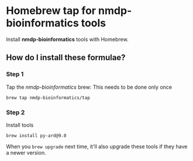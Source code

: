 # Homebrew tap for nmdp-bioinformatics tools

Install **nmdp-bioinformatics** tools with Homebrew.

## How do I install these formulae?

### Step 1

Tap the _nmdp-bioinformatics_ brew: 
This needs to be done only once

```
brew tap nmdp-bioinformatics/tap
```

### Step 2

Install tools

```
brew install py-ard@9.0
```

When you `brew upgrade` next time, it'll also upgrade these tools if they have a newer version.
